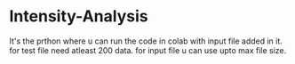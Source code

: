 # Intensity-Analysis
It's the prthon where u can run the code in colab with input file added in it.
for test file need atleast 200 data.
for input file u can use upto max file size.